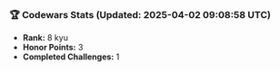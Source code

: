 ### 🏆 Codewars Stats (Updated: 2025-04-02 09:08:58 UTC)

- **Rank:** 8 kyu
- **Honor Points:** 3
- **Completed Challenges:** 1
